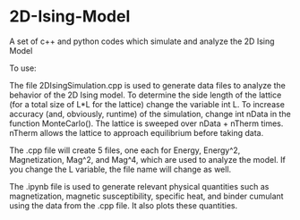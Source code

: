 # 2D-Ising-Model
A set of c++ and python codes which simulate and analyze the 2D Ising Model

To use:

The file 2DIsingSimulation.cpp is used to generate data files to analyze the behavior of the 2D Ising model. To determine the side length of the lattice (for a total size of L*L for the lattice) change the variable int L. To increase accuracy (and, obviously, runtime) of the simulation, change int nData in the function MonteCarlo(). The lattice is sweeped over nData + nTherm times. nTherm allows the lattice to approach equilibrium before taking data.

The .cpp file will create 5 files, one each for Energy, Energy^2, Magnetization, Mag^2, and Mag^4, which are used to analyze the model. If you change the L variable, the file name will change as well. 

The .ipynb file is used to generate relevant physical quantities such as magnetization, magnetic susceptibility, specific heat, and binder cumulant using the data from the .cpp file. It also plots these quantities.
